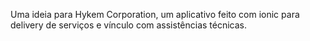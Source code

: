 Uma ideia para Hykem Corporation, um aplicativo feito com ionic para delivery de serviços e vínculo com assistências técnicas.
